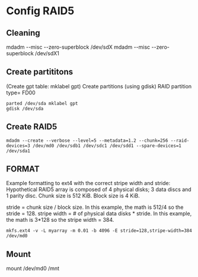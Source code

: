 # Config RAID5

## Cleaning
mdadm --misc --zero-superblock /dev/sdX
mdadm --misc --zero-superblock /dev/sdX1

## Create partititons
(Create gpt table: mklabel gpt) Create partitions (using gdisk) RAID partition type= FD00 
``` 
parted /dev/sda mklabel gpt 
gdisk /dev/sda

``` 

## Create RAID5
``` 
mdadm --create --verbose --level=5 --metadata=1.2 --chunk=256 --raid-devices=3 /dev/md0 /dev/sdb1 /dev/sdc1 /dev/sdd1 --spare-devices=1 /dev/sda1 
```

## FORMAT

Example formatting to ext4 with the correct stripe width and stride:
    Hypothetical RAID5 array is composed of 4 physical disks; 3 data discs and 1 parity disc.
    Chunk size is 512 KiB.
    Block size is 4 KiB.

stride = chunk size / block size. In this example, the math is 512/4 so the stride = 128.
stripe width = # of physical data disks * stride. In this example, the math is 3*128 so the stripe width = 384.
```
mkfs.ext4 -v -L myarray -m 0.01 -b 4096 -E stride=128,stripe-width=384 /dev/md0
```


## Mount
mount /dev/md0 /mnt 

